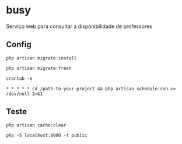 # busy
Serviço web para consultar a disponibilidade de professores


## Config

```
php artisan migrate:install
```

```
php artisan migrate:fresh
```

```
crontab -e
```

```
* * * * * cd /path-to-your-project && php artisan schedule:run >> /dev/null 2>&1
```

## Teste

```
php artisan cache:clear
```

```
php -S localhost:8000 -t public
```